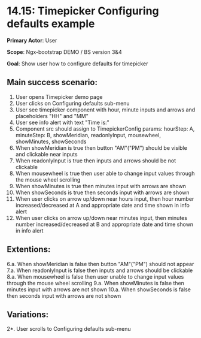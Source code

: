 14.15: Timepicker Configuring defaults example
==============================================
**Primary Actor**: User

**Scope**: Ngx-bootstrap DEMO / BS version 3&4

**Goal**: Show user how to configure defaults for timepicker

Main success scenario:
----------------------
1. User opens Timepicker demo page
2. User clicks on Configuring defaults sub-menu
3. User see timepicker component with hour, minute inputs and arrows and placeholders "HH" and "MM"
4. User see info alert with text "Time is:"
5. Component src should assign to TimepickerConfig params:  hourStep: A, minuteStep: B, showMeridian, readonlyInput, mousewheel, showMinutes, showSeconds
6. When showMeridian is true then button "AM"("PM") should be visible and clickable near inputs
7. When readonlyInput is true then inputs and arrows should be not clickable
8. When mousewheel is true then user able to change input values through the mouse wheel scrolling
9. When showMinutes is true then minutes input with arrows are shown
10. When showSeconds is true then seconds input with arrows are shown
11. When user clicks on arrow up/down near hours input, then hour number increased/decreased at A and appropriate date and time shown in info alert
11. When user clicks on arrow up/down near minutes input, then minutes number increased/decreased at B and appropriate date and time shown in info alert

Extentions:
-----------
6.a. When showMeridian is false then button "AM"("PM") should not appear
7.a. When readonlyInput is false then inputs and arrows should be clickable
8.a. When mousewheel is false then user unable to change input values through the mouse wheel scrolling
9.a. When showMinutes is false then minutes input with arrows are not shown
10.a. When showSeconds is false then seconds input with arrows are not shown

Variations:
-----------
2*. User scrolls to Configuring defaults sub-menu
